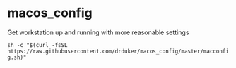 # macos_config
Get workstation up and running with more reasonable settings

```sh -c "$(curl -fsSL https://raw.githubusercontent.com/drduker/macos_config/master/macconfig.sh)"```